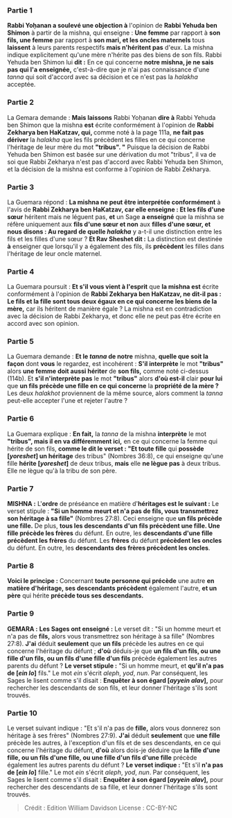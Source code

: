 
### Partie 1
<b>Rabbi Yoḥanan a soulevé une objection à</b> l'opinion de <b>Rabbi Yehuda ben Shimon</b> à partir de la mishna, qui enseigne : <b>Une femme</b> par rapport à <b>son fils, une femme</b> par rapport à <b>son mari, et les oncles maternels</b> tous <b>laissent</b> à leurs parents respectifs <b>mais n'héritent pas</b> d'eux. La mishna indique explicitement qu'une mère n'hérite pas des biens de son fils. Rabbi Yehuda ben Shimon lui <b>dit :</b> En ce qui concerne <b>notre mishna, je ne sais pas qui l'a enseignée,</b> c'est-à-dire que je n'ai pas connaissance d'une <i>tanna</i> qui soit d'accord avec sa décision et ce n'est pas la <i>halakha</i> acceptée.

### Partie 2
La Gemara demande : <b>Mais laissons</b> Rabbi Yoḥanan <b>dire à</b> Rabbi Yehuda ben Shimon que la mishna <b>est</b> écrite conformément à l'opinion de <b>Rabbi Zekharya ben HaKatzav, qui, </b> comme noté à la page 111a, <b>ne fait pas dériver</b> la <i>halakha</i> que les fils précèdent les filles en ce qui concerne l'héritage de leur mère du mot <b>"tribus". "</b> Puisque la décision de Rabbi Yehuda ben Shimon est basée sur une dérivation du mot "tribus", il va de soi que Rabbi Zekharya n'est pas d'accord avec Rabbi Yehuda ben Shimon, et la décision de la mishna est conforme à l'opinion de Rabbi Zekharya.

### Partie 3
La Guemara répond : <b>La mishna ne peut être interprétée conformément</b> à l'avis de <b>Rabbi Zekharya ben HaKatzav, car elle enseigne : Et les fils d'une sœur</b> héritent mais ne léguent pas, <b>et</b> un Sage <b>a enseigné</b> que la mishna se réfère uniquement aux <b>fils d'une sœur et non</b> aux <b>filles d'une sœur, et nous disons : Au regard de quelle <i>halakha</i></b> y a-t-il une distinction entre les fils et les filles d'une sœur ? <b>Et Rav Sheshet dit :</b> La distinction est destinée <b>à</b> enseigner que lorsqu'il y a également des fils, ils <b>précèdent</b> les filles dans l'héritage de leur oncle maternel.

### Partie 4
La Guemara poursuit : <b>Et s'il vous vient à l'esprit</b> que <b>la mishna est</b> écrite conformément à l'opinion de <b>Rabbi Zekharya ben HaKatzav, ne dit-il pas : Le fils et la fille sont tous deux égaux en ce qui concerne les biens de la mère,</b> car ils héritent de manière égale ? La mishna est en contradiction avec la décision de Rabbi Zekharya, et donc elle ne peut pas être écrite en accord avec son opinion.

### Partie 5
La Guemara demande : <b>Et le <i>tanna</i> de notre</b> mishna, <b>quelle que soit la façon</b> dont <b>vous</b> le regardez, est incohérent : <b>S'il interprète</b> le mot <b>"tribus"</b> alors <b>une femme doit aussi hériter</b> de <b>son fils,</b> comme noté ci-dessus (114b). Et <b>s'il n'interprète pas</b> le mot <b>"tribus"</b> alors <b>d'où est-il</b> clair <b>pour lui</b> que <b>un fils précède une fille en ce qui concerne</b> la <b>propriété de la mère ?</b> Les deux <i>halakhot</i> proviennent de la même source, alors comment la <i>tanna</i> peut-elle accepter l'une et rejeter l'autre ?

### Partie 6
La Guemara explique : <b>En fait,</b> la <i>tanna</i> de la mishna <b>interprète</b> le mot <b>"tribus", mais il en va différemment ici,</b> en ce qui concerne la femme qui hérite de son fils, <b>comme le dit le verset : "Et toute fille</b> qui <b>possède [<i>yoreshet</i>] un héritage</b> des tribus" (Nombres 36:8), ce qui enseigne qu'une fille <b>hérite [<i>yoreshet</i>]</b> de deux tribus, <b>mais</b> elle <b>ne lègue pas</b> à deux tribus. Elle ne lègue qu'à la tribu de son père.

### Partie 7
<strong>MISHNA :</strong> L'<b>ordre</b> de préséance en matière d'<b>héritages est le suivant :</b> Le verset stipule : <b>"Si un homme meurt et n'a pas de fils, vous transmettrez son héritage à sa fille"</b> (Nombres 27:8). Ceci enseigne que <b>un fils précède une fille.</b> De plus, <b>tous les descendants d'un fils précèdent une fille. Une fille précède les frères</b> du défunt. En outre, les <b>descendants d'une fille précèdent les frères</b> du défunt. Les <b>frères</b> du défunt <b>précèdent les oncles</b> du défunt. En outre, les <b>descendants des frères précèdent les oncles</b>.

### Partie 8
<b>Voici le principe :</b> Concernant <b>toute personne qui précède</b> une autre <b>en matière d'héritage, ses descendants précèdent</b> également l'autre, <b>et un père</b> qui hérite <b>précède tous ses descendants.</b>

### Partie 9
<strong>GEMARA :</strong> <b>Les Sages ont enseigné :</b> Le verset dit : "Si un homme meurt et n'a pas de <b>fils,</b> alors vous transmettrez son héritage à sa fille" (Nombres 27:8). <b>J'ai</b> déduit <b>seulement</b> que <b>un fils</b> précède les autres en ce qui concerne l'héritage du défunt ; <b>d'où</b> déduis-je que <b>un fils d'un fils, ou une fille d'un fils, ou un fils d'une fille d'un fils</b> précède également les autres parents du défunt ? <b>Le verset stipule :</b> "Si un homme meurt, et <b>qu'il n'a pas de [<i>ein lo</i>]</b> fils." Le mot <i>ein</i> s'écrit <i>aleph</i>, <i>yod</i>, <i>nun</i>. Par conséquent, les Sages le lisent comme s'il disait : <b>Enquêter à son égard [<i>ayyein alav</i>],</b> pour rechercher les descendants de son fils, et leur donner l'héritage s'ils sont trouvés.

### Partie 10
Le verset suivant indique : "Et s'il n'a pas de <b>fille,</b> alors vous donnerez son héritage à ses frères" (Nombres 27:9). <b>J'ai</b> déduit <b>seulement</b> que <b>une fille</b> précède les autres, à l'exception d'un fils et de ses descendants, en ce qui concerne l'héritage du défunt, <b>d'où</b> alors dois-je déduire que <b>la fille d'une fille, ou un fils d'une fille, ou une fille d'un fils d'une fille</b> précède également les autres parents du défunt ? <b>Le verset indique :</b> "Et s'il <b>n'a pas de [<i>ein lo</i>]</b> fille." Le mot <i>ein</i> s'écrit <i>aleph</i>, <i>yod</i>, <i>nun</i>. Par conséquent, les Sages le lisent comme s'il disait : <b>Enquêter à son égard [<i>ayyein alav</i>],</b> pour rechercher des descendants de sa fille, et leur donner l'héritage s'ils sont trouvés.

>Crédit : Edition William Davidson
>License : CC-BY-NC
